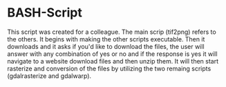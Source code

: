 # BASH-Script
This script was created for a colleague. The main scrip (tif2png) refers to the others. It begins with making the other scripts 
executable. Then it downloads and it asks if you'd like to download the files, the user will answer with any combination of yes or no 
and if the response is yes it will navigate to a website download files and then unzip them. It will then start rasterize and 
conversion of the files by utilizing the two remaing scripts (gdalrasterize and gdalwarp).
